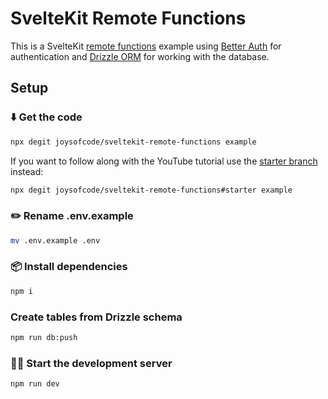 # SvelteKit Remote Functions

This is a SvelteKit [remote functions](https://svelte.dev/docs/kit/remote-functions) example using [Better Auth](https://www.better-auth.com/) for authentication and [Drizzle ORM](https://orm.drizzle.team/) for working with the database.

## Setup

### ⬇️ Get the code

```sh
npx degit joysofcode/sveltekit-remote-functions example
```

If you want to follow along with the YouTube tutorial use the [starter branch](https://github.com/joysofcode/sveltekit-remote-functions/tree/starter) instead:

```sh
npx degit joysofcode/sveltekit-remote-functions#starter example
```

### ✏️ Rename .env.example

```sh
mv .env.example .env
```

### 📦️ Install dependencies

```sh
npm i
```

### Create tables from Drizzle schema

```sh
npm run db:push
```

### 🧑‍💻 Start the development server

```sh
npm run dev
```
